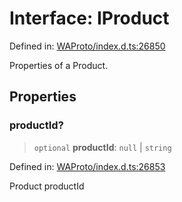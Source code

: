 # Interface: IProduct

Defined in: [WAProto/index.d.ts:26850](https://github.com/Fokusdotid/bail/blob/dad8cbc7bd41e0c17126095b0fc017b92c3d85cf/WAProto/index.d.ts#L26850)

Properties of a Product.

## Properties

### productId?

> `optional` **productId**: `null` \| `string`

Defined in: [WAProto/index.d.ts:26853](https://github.com/Fokusdotid/bail/blob/dad8cbc7bd41e0c17126095b0fc017b92c3d85cf/WAProto/index.d.ts#L26853)

Product productId
